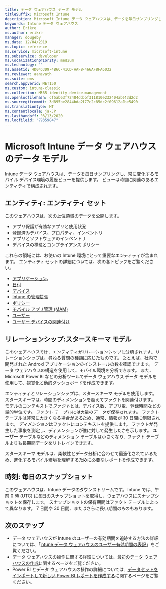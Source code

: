 ```yaml
---
title: データ ウェアハウス データ モデル
titleSuffix: Microsoft Intune
description: Microsoft Intune データ ウェアハウスは、データを毎日サンプリングし、常に変化するモバイル環境の履歴ビューを提供します。
keywords: Intune データ ウェアハウス
author: Erikre
ms.author: erikre
manager: dougeby
ms.date: 12/04/2019
ms.topic: reference
ms.service: microsoft-intune
ms.subservice: developer
ms.localizationpriority: medium
ms.technology: ''
ms.assetid: 4D04D3D9-4B6C-41CD-AAF8-466AF8FA6032
ms.reviewer: aanavath
ms.suite: ems
search.appverid: MET150
ms.custom: intune-classic
ms.collection: M365-identity-device-management
ms.openlocfilehash: cf5ab63f72484ddbbf311810e232404ab643d2d2
ms.sourcegitcommit: 3d895be2844bda2177c2c85dc2f09612a1be5490
ms.translationtype: HT
ms.contentlocale: ja-JP
ms.lasthandoff: 03/13/2020
ms.locfileid: "79359847"
---
```

# <a name="microsoft-intune-data-warehouse-data-model"></a>Microsoft Intune データ ウェアハウスのデータ モデル

Intune データ ウェアハウスは、データを毎日サンプリングし、常に変化するモバイル デバイス環境の履歴ビューを提供します。 ビューは時間に関連のあるエンティティで構成されます。

## <a name="entities-entity-sets"></a>エンティティ: エンティティ セット

このウェアハウスは、次の上位領域のデータを公開します。

- アプリ保護が有効なアプリと使用状況
- 登録済みデバイス、プロパティ、インベントリ
- アプリとソフトウェアのインベントリ
- デバイスの構成とコンプライアンス ポリシー

これらの領域には、お使いの Intune 環境にとって重要なエンティティが含まれます。 エンティティ セットの詳細については、次の各トピックをご覧ください。

- [アプリケーション](reports-ref-application.md)。
- [日付](reports-ref-date.md)
- [デバイス](reports-ref-devices.md)
- [Intune の管理拡張](reports-ref-intunemanagementextension.md)
- [ポリシー](reports-ref-policy.md)
- [モバイル アプリ管理 (MAM)](../apps/app-management.md)
- [ユーザー](reports-ref-user.md)
- [ユーザー デバイスの関連付け](reports-ref-user-device.md)

## <a name="relationships-star-schema-model"></a>リレーションシップ:スタースキーマ モデル

このウェアハウスでは、エンティティがリレーションシップに分類されます。リレーションシップは、尋ねる質問の種類に応じたものです。 たとえば、社内で開発された Android アプリケーションのインストールの数を確認できます。 データ ウェアハウスの構造を使用して、モバイル環境を分析できます。 また、Microsoft Power BI などの分析ツールでデータ ウェアハウス データ モデルを使用して、視覚化と動的ダッシュボードを作成できます。

エンティティとリレーションシップは、スタースキーマ モデルを使用します。 スタースキーマは、時間のディメンションを超えてファクトを関連付けます。 モデルのコンテキストで*ファクト*とは、デバイス数、アプリ数、登録時間などの量的単位です。 ファクト テーブルには大量のデータが保存されます。 ファクト テーブルは非常に大きくなる場合があるため、通常、情報が 30 日間に制限されます。 *ディメンション*はファクトにコンテキストを提供します。 ファクトが発生した事象を測定し、ディメンションが誰に対して発生したかを示します。 **ユーザー** テーブルなどのディメンション テーブルは小さくなり、ファクト テーブルよりも長期間データをリトレインできます。

スタースキーマ モデルは、柔軟性とデータ分析に合わせて最適化されているため、進化するモバイル環境を理解するために必要なレポートを作成できます。

## <a name="time-daily-snapshots"></a>時刻: 毎日のスナップショット

このウェアハウスは、Intune データのダウンストリームです。 Intune では、午前 0 時 (UTC) に毎日のスナップショットを取得し、ウェアハウスにスナップショットを保存します。 スナップショットの保有期間はファクト テーブルによって異なります。 7 日間や 30 日間、またはさらに長い期間のものもあります。

## <a name="next-steps"></a>次のステップ

- データ ウェアハウスが Intune のユーザーの有効期間を追跡する方法の詳細については、「[Intune データ ウェアハウスのユーザー有効期間の表記](reports-ref-user-timeline.md)」をご覧ください。
- データ ウェアハウスの操作に関する詳細については、[最初のデータ ウェアハウスの作成](https://www.codeproject.com/Articles/652108/Create-First-Data-WareHouse)に関するページをご覧ください。
- Power BI とデータ ウェアハウスの操作の詳細については、[データセットをインポートして新しい Power BI レポートを作成する](https://powerbi.microsoft.com/documentation/powerbi-service-create-a-new-report/)に関するページをご覧ください。 

